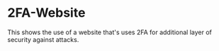# 2FA-Website
This shows the use of a website that's uses 2FA for additional layer of security against attacks. 
